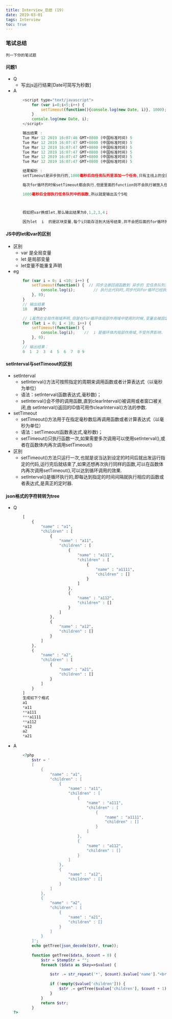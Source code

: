 ```yaml
---
title: Interview_总结 (19)
date: 2019-03-01
tags: Interview
toc: true
---
```


### 笔试总结
    列一下你的笔试题
    
<!-- more -->

#### 问题1
- Q
    * 写出js运行结果[Date可简写为秒数]
- A
    ```javascript
        <script type="text/javascript">
            for (var i=0;i<5;i++) {
                setTimeout(function(){console.log(new Date, i)}, 1000);
            }
            console.log(new Date, i);
        </script>

        输出结果 :
        Tue Mar 12 2019 16:07:46 GMT+0800 (中国标准时间) 5
        Tue Mar 12 2019 16:07:47 GMT+0800 (中国标准时间) 5
        Tue Mar 12 2019 16:07:47 GMT+0800 (中国标准时间) 5
        Tue Mar 12 2019 16:07:47 GMT+0800 (中国标准时间) 5
        Tue Mar 12 2019 16:07:47 GMT+0800 (中国标准时间) 5
        Tue Mar 12 2019 16:07:47 GMT+0800 (中国标准时间) 5

        结果解析 :
        setTimeout是异步执行的,1000毫秒后向任务队列里添加一个任务,只有主线上的全部执行完才会执行任务队列里的任务,所以当主线程for循环执行完之后 i 的值为5,这个时候再去任务队列中执行任务,i全部为5；

        每次for循环的时候setTimeout都会执行,但是里面的function则不会执行被放入任务队列,因此放了5次；for循环的5次执行完之后不到1000毫秒；

        1000毫秒后全部执行任务队列中的函数,所以就是输出五个5啦



        假如把var换成let,那么输出结果为0,1,2,3,4；

        因为let  i  的是区块变量,每个i只能存活到大括号结束,并不会把后面的for循环的  i  值赋给前面的setTimeout中的i；而var i  则是局部变量,这个 i 的生命周期不受for循环的大括号限制；
    ```
    
#### JS中的let和var的区别
- 区别
    * var 是全局变量
    * let 是局部变量
    * let变量不能重复声明
- eg
    ```javascript
        for (var i = 0; i <10; i++) {  
            setTimeout(function() {  // 同步注册回调函数到 异步的 宏任务队列.
                console.log(i);        // 执行此代码时,同步代码for循环已经执行完成
            }, 0);
        }
        // 输出结果
        10   共10个

        // i虽然在全局作用域声明,但是在for循环体局部作用域中使用的时候,变量会被固定,不受外界干扰.
        for (let i = 0; i < 10; i++) { 
            setTimeout(function() {
                console.log(i);    //  i 是循环体内局部作用域,不受外界影响.
            }, 0);
        }
        // 输出结果：
        0  1  2  3  4  5  6  7  8 9
    ```

#### setInterval与setTimeout的区别
- setInterval
    * setInterval()方法可按照指定的周期来调用函数或者计算表达式（以毫秒为单位）
    * 语法：setInterval(函数表达式,毫秒数)；
    * setInterval()会不停的调用函数,直到clearInterval()被调用或者窗口被关闭,由 setInterval()返回的ID值可用作clearInterval()方法的参数.
- setTimeout
    * setTimeout()方法用于在指定毫秒数后再调用函数或者计算表达式（以毫秒为单位）
    * 语法：setTimeout(函数表达式,毫秒数)；
    * setTimeout()只执行函数一次,如果需要多次调用可以使用setInterval(),或者在函数体内再次调用setTimeout()
- 区别
    * setTimeout()方法只运行一次,也就是说当达到设定的时间后就出发运行指定的代码,运行完后就结束了,如果还想再次执行同样的函数,可以在函数体内再次调用setTimeout(),可以达到循环调用的效果.
    * setInterval()是循环执行的,即每达到指定的时间间隔就执行相应的函数或者表达式,是真正的定时器.

#### json格式的字符转转为tree
- Q
    ```php
        [
            {
                "name" : "a1",
                "children" : [
                    {
                        "name" : "a11",
                        "children" : [
                            {
                                "name" : "a111",
                                "children" : [
                                    {
                                        "name" : "a1111",
                                        "children" : []
                                    }
                                ]
                            },
                            {
                                "name" : "a112",
                                "children" : []
                            }
                        ]
                    },
                    {
                        "name" : "a12",
                        "children" : []
                    }
                ]
            },
            {
                "name" : "a2",
                "children" : [
                    {
                        "name" : "a21",
                        "children" : []
                    }
                ]
            }
        ]
        生成如下个格式
        a1
        *a11
        **a111
        ***a1111
        **a112
        *a12
        a2
        *a21
    ```
- A
    ```php
        <?php
            $str = '
            [
                {
                    "name" : "a1",
                    "children" : [
                        {
                            "name" : "a11",
                            "children" : [
                                {
                                    "name" : "a111",
                                    "children" : [
                                        {
                                            "name" : "a1111",
                                            "children" : []
                                        }
                                    ]
                                },
                                {
                                    "name" : "a112",
                                    "children" : []
                                }
                            ]
                        },
                        {
                            "name" : "a12",
                            "children" : []
                        }
                    ]
                },
                {
                    "name" : "a2",
                    "children" : [
                        {
                            "name" : "a21",
                            "children" : []
                        }
                    ]
                }
            ]';
            echo getTree(json_decode($str, true));
            
            function getTree($data, $count = 0) {
                $str = $tempStr = "";
                foreach ($data as $key=>$value) {
                    
                    $str .= str_repeat('*', $count).$value['name']."<br />";
                    
                    if (!empty($value['children'])) {
                        $str .= getTree($value['children'], $count + 1);
                    }
                }
                return $str;
            }
    ?>
    ```

